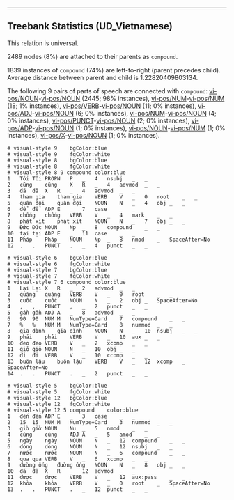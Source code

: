 

--------------------------------------------------------------------------------

## Treebank Statistics (UD_Vietnamese)

This relation is universal.

2489 nodes (8%) are attached to their parents as `compound`.

1839 instances of `compound` (74%) are left-to-right (parent precedes child).
Average distance between parent and child is 1.22820409803134.

The following 9 pairs of parts of speech are connected with `compound`: [vi-pos/NOUN]()-[vi-pos/NOUN]() (2445; 98% instances), [vi-pos/NUM]()-[vi-pos/NUM]() (18; 1% instances), [vi-pos/VERB]()-[vi-pos/NOUN]() (11; 0% instances), [vi-pos/ADJ]()-[vi-pos/NOUN]() (6; 0% instances), [vi-pos/NUM]()-[vi-pos/NOUN]() (4; 0% instances), [vi-pos/PUNCT]()-[vi-pos/NOUN]() (2; 0% instances), [vi-pos/ADP]()-[vi-pos/NOUN]() (1; 0% instances), [vi-pos/NOUN]()-[vi-pos/NUM]() (1; 0% instances), [vi-pos/X]()-[vi-pos/NOUN]() (1; 0% instances).


~~~ conllu
# visual-style 9	bgColor:blue
# visual-style 9	fgColor:white
# visual-style 8	bgColor:blue
# visual-style 8	fgColor:white
# visual-style 8 9 compound	color:blue
1	Tôi	Tôi	PROPN	P	_	4	nsubj	_	_
2	cũng	cũng	X	R	_	4	advmod	_	_
3	đã	đã	X	R	_	4	advmod	_	_
4	tham gia	tham gia	VERB	V	_	0	root	_	_
5	quân đội	quân đội	NOUN	N	_	4	obj	_	_
6	để	để	ADP	E	_	7	case	_	_
7	chống	chống	VERB	V	_	4	mark	_	_
8	phát xít	phát xít	NOUN	N	_	7	obj	_	_
9	Đức	Đức	NOUN	Np	_	8	compound	_	_
10	tại	tại	ADP	E	_	11	case	_	_
11	Pháp	Pháp	NOUN	Np	_	8	nmod	_	SpaceAfter=No
12	.	.	PUNCT	.	_	4	punct	_	_

~~~


~~~ conllu
# visual-style 6	bgColor:blue
# visual-style 6	fgColor:white
# visual-style 7	bgColor:blue
# visual-style 7	fgColor:white
# visual-style 7 6 compound	color:blue
1	Lại	Lại	X	R	_	2	advmod	_	_
2	quăng	quăng	VERB	V	_	0	root	_	_
3	cuốc	cuốc	NOUN	N	_	2	obj	_	SpaceAfter=No
4	,	,	PUNCT	,	_	2	punct	_	_
5	gần	gần	ADJ	A	_	8	advmod	_	_
6	90	90	NUM	M	NumType=Card	7	compound	_	_
7	%	%	NUM	M	NumType=Card	8	nummod	_	_
8	gia đình	gia đình	NOUN	N	_	10	nsubj	_	_
9	phải	phải	VERB	V	_	10	aux	_	_
10	đeo	đeo	VERB	V	_	2	xcomp	_	_
11	giỏ	giỏ	NOUN	N	_	10	obj	_	_
12	đi	đi	VERB	V	_	10	ccomp	_	_
13	buôn lậu	buôn lậu	VERB	V	_	12	xcomp	_	SpaceAfter=No
14	.	.	PUNCT	.	_	2	punct	_	_

~~~


~~~ conllu
# visual-style 5	bgColor:blue
# visual-style 5	fgColor:white
# visual-style 12	bgColor:blue
# visual-style 12	fgColor:white
# visual-style 12 5 compound	color:blue
1	đến	đến	ADP	E	_	3	case	_	_
2	15	15	NUM	M	NumType=Card	3	nummod	_	_
3	giờ	giờ	NOUN	Nu	_	5	nmod	_	_
4	cùng	cùng	ADJ	A	_	5	amod	_	_
5	ngày	ngày	NOUN	N	_	12	compound	_	_
6	dòng	dòng	NOUN	N	_	12	nsubj	_	_
7	nước	nước	NOUN	N	_	6	compound	_	_
8	qua	qua	VERB	V	_	6	xcomp	_	_
9	đường ống	đường ống	NOUN	N	_	8	obj	_	_
10	đã	đã	X	R	_	12	advmod	_	_
11	được	được	VERB	V	_	12	aux:pass	_	_
12	khóa	khóa	VERB	V	_	0	root	_	SpaceAfter=No
13	.	.	PUNCT	.	_	12	punct	_	_

~~~


